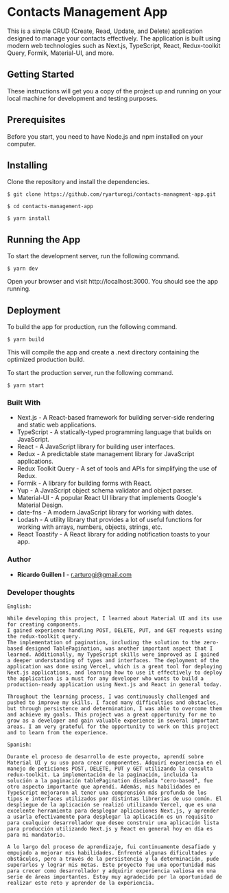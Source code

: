 # Contacts Management App

This is a simple CRUD (Create, Read, Update, and Delete) application designed to manage your contacts effectively. The application is built using modern web technologies such as Next.js, TypeScript, React, Redux-toolkit Query, Formik, Material-UI, and more.

## Getting Started

These instructions will get you a copy of the project up and running on your local machine for development and testing purposes.

## Prerequisites

Before you start, you need to have Node.js and npm installed on your computer.

## Installing

Clone the repository and install the dependencies.

```
$ git clone https://github.com/ryarturogi/contacts-managment-app.git

$ cd contacts-management-app

$ yarn install
```

## Running the App

To start the development server, run the following command.

```
$ yarn dev
```

Open your browser and visit http://localhost:3000. You should see the app running.

## Deployment

To build the app for production, run the following command.

```
$ yarn build
```

This will compile the app and create a .next directory containing the optimized production build.

To start the production server, run the following command.

```
$ yarn start
```

### Built With

- Next.js - A React-based framework for building server-side rendering and static web applications.
- TypeScript - A statically-typed programming language that builds on JavaScript.
- React - A JavaScript library for building user interfaces.
- Redux - A predictable state management library for JavaScript applications.
- Redux Toolkit Query - A set of tools and APIs for simplifying the use of Redux.
- Formik - A library for building forms with React.
- Yup - A JavaScript object schema validator and object parser.
- Material-UI - A popular React UI library that implements Google's Material Design.
- date-fns - A modern JavaScript library for working with dates.
- Lodash - A utility library that provides a lot of useful functions for working with arrays, numbers, objects, strings, etc.
- React Toastify - A React library for adding notification toasts to your app.

### Author

- **Ricardo Guillen I** - [r.arturogi@gmail.com](mailto:r.arturogi@gmail.com)

### Developer thoughts

```
English:

While developing this project, I learned about Material UI and its use for creating components.
I gained experience handling POST, DELETE, PUT, and GET requests using the redux-toolkit query.
The implementation of pagination, including the solution to the zero-based designed TablePagination, was another important aspect that I learned. Additionally, my TypeScript skills were improved as I gained a deeper understanding of types and interfaces. The deployment of the application was done using Vercel, which is a great tool for deploying Next.js applications, and learning how to use it effectively to deploy the application is a must for any developer who wants to build a production-ready application using Next.js and React in general today.

Throughout the learning process, I was continuously challenged and pushed to improve my skills. I faced many difficulties and obstacles, but through persistence and determination, I was able to overcome them and achieve my goals. This project was a great opportunity for me to grow as a developer and gain valuable experience in several important areas. I am very grateful for the opportunity to work on this project and to learn from the experience.

Spanish:

Durante el proceso de desarrollo de este proyecto, aprendí sobre Material UI y su uso para crear componentes. Adquirí experiencia en el manejo de peticiones POST, DELETE, PUT y GET utilizando la consulta redux-toolkit. La implementación de la paginación, incluida la solución a la paginación tablePagination diseñada "cero-based", fue otro aspecto importante que aprendí. Además, mis habilidades en TypeScript mejoraron al tener una comprensión más profunda de los tipos e interfaces utilizados por distintas librerías de uso común. El despliegue de la aplicación se realizó utilizando Vercel, que es una excelente herramienta para desplegar aplicaciones Next.js, y aprender a usarla efectivamente para desplegar la aplicación es un requisito para cualquier desarrollador que desee construir una aplicación lista para producción utilizando Next.js y React en general hoy en día es para mi mandatorio.

A lo largo del proceso de aprendizaje, fui continuamente desafiado y empujado a mejorar mis habilidades. Enfrenté algunas dificultades y obstáculos, pero a través de la persistencia y la determinación, pude superarlos y lograr mis metas. Este proyecto fue una oportunidad mas para crecer como desarrollador y adquirir experiencia valiosa en una serie de áreas importantes. Estoy muy agradecido por la oportunidad de realizar este reto y aprender de la experiencia.
```
